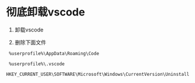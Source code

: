 # 彻底卸载vscode

1. 卸载vscode

2. 删除下面文件

```shell
 %userprofile%\AppData\Roaming\Code
```

```shell
 %userprofile%\.vscode
```

```shell
HKEY_CURRENT_USER\SOFTWARE\Microsoft\Windows\CurrentVersion\Uninstall
```
